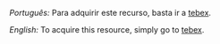 *Português:*
Para adquirir este recurso, basta ir a [tebex](https://latinospvp.tebex.io/package/6737100).

*English:*
To acquire this resource, simply go to [tebex](https://latinospvp.tebex.io/package/6737100).
